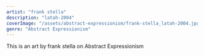 ```yaml
---
artist: "frank stella"
description: "latah-2004"
coverImage: "/assets/abstract-expressionism/frank-stella_latah-2004.jpg"
genre: "Abstract Expressionism"
---
```

This is an art by frank stella on Abstract Expressionism

